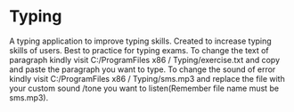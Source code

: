 # Typing
A typing application to improve typing skills. Created to increase typing skills of users. Best to practice for typing exams. To change the text of paragraph kindly visit C:/ProgramFiles x86 / Typing/exercise.txt and copy and paste the paragraph you want to type. To change the sound of error kindly visit C:/ProgramFiles x86 / Typing/sms.mp3  and replace the file with your custom sound /tone  you want to listen(Remember file name must be sms.mp3). 
